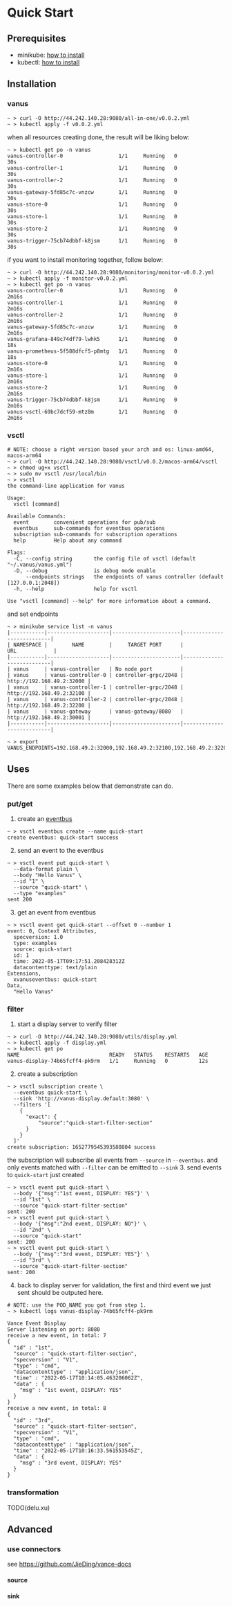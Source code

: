 # Quick Start

## Prerequisites
- minikube: [how to install]( https://minikube.sigs.k8s.io/docs/start)
- kubectl: [how to install](https://kubernetes.io/docs/tasks/tools/)

## Installation

### vanus

```shell
~ > curl -O http://44.242.140.28:9080/all-in-one/v0.0.2.yml
~ > kubectl apply -f v0.0.2.yml
```
when all resources creating done, the result will be liking below:
```shell
~ > kubectl get po -n vanus
vanus-controller-0                  1/1     Running   0             30s
vanus-controller-1                  1/1     Running   0             30s
vanus-controller-2                  1/1     Running   0             30s
vanus-gateway-5fd85c7c-vnzcw        1/1     Running   0             30s
vanus-store-0                       1/1     Running   0             30s
vanus-store-1                       1/1     Running   0             30s
vanus-store-2                       1/1     Running   0             30s
vanus-trigger-75cb74dbbf-k8jsm      1/1     Running   0             30s
```
if you want to install monitoring together, follow below:
```shell
~ > curl -O http://44.242.140.28:9080/monitoring/monitor-v0.0.2.yml
~ > kubectl apply -f monitor-v0.0.2.yml
~ > kubectl get po -n vanus
vanus-controller-0                  1/1     Running   0             2m16s
vanus-controller-1                  1/1     Running   0             2m16s
vanus-controller-2                  1/1     Running   0             2m16s
vanus-gateway-5fd85c7c-vnzcw        1/1     Running   0             2m16s
vanus-grafana-849c74df79-lwhk5      1/1     Running   0             18s
vanus-prometheus-5f588dfcf5-p8mtg   1/1     Running   0             18s
vanus-store-0                       1/1     Running   0             2m16s
vanus-store-1                       1/1     Running   0             2m16s
vanus-store-2                       1/1     Running   0             2m16s
vanus-trigger-75cb74dbbf-k8jsm      1/1     Running   0             2m16s
vanus-vsctl-69bc7dcf59-mtz8m        1/1     Running   0             2m16s
```

### vsctl
```shell
# NOTE: choose a right version based your arch and os: linux-amd64, macos-arm64
~ > curl -O http://44.242.140.28:9080/vsctl/v0.0.2/macos-arm64/vsctl
~ > chmod ug+x vsctl
~ > sudo mv vsctl /usr/local/bin
~ > vsctl 
the command-line application for vanus

Usage:
  vsctl [command]

Available Commands:
  event        convenient operations for pub/sub
  eventbus     sub-commands for eventbus operations
  subscription sub-commands for subscription operations
  help         Help about any command

Flags:
  -C, --config string       the config file of vsctl (default "~/.vanus/vanus.yml")
  -D, --debug               is debug mode enable
      --endpoints strings   the endpoints of vanus controller (default [127.0.0.1:2048])
  -h, --help                help for vsctl

Use "vsctl [command] --help" for more information about a command.
```
and set endpoints
```shell
~ > minikube service list -n vanus
|-----------|--------------------|----------------------|---------------------------|
| NAMESPACE |        NAME        |     TARGET PORT      |            URL            |
|-----------|--------------------|----------------------|---------------------------|
| vanus     | vanus-controller   | No node port         |
| vanus     | vanus-controller-0 | controller-grpc/2048 | http://192.168.49.2:32000 |
| vanus     | vanus-controller-1 | controller-grpc/2048 | http://192.168.49.2:32100 |
| vanus     | vanus-controller-2 | controller-grpc/2048 | http://192.168.49.2:32200 |
| vanus     | vanus-gateway      | vanus-gateway/8080   | http://192.168.49.2:30001 |
|-----------|--------------------|----------------------|---------------------------|

~ > export VANUS_ENDPOINTS=192.168.49.2:32000,192.168.49.2:32100,192.168.49.2:32200
```

## Uses
There are some examples below that demonstrate can do.
### put/get
1. create an [eventbus](#)  
```shell
~ > vsctl eventbus create --name quick-start
create eventbus: quick-start success
```
2. send an event to the eventbus
```shell
~ > vsctl event put quick-start \
  --data-format plain \
  --body "Hello Vanus" \
  --id "1" \
  --source "quick-start" \
  --type "examples"
sent 200  
```
3. get an event from eventbus
```shell
~ > vsctl event get quick-start --offset 0 --number 1
event: 0, Context Attributes,
  specversion: 1.0
  type: examples
  source: quick-start
  id: 1
  time: 2022-05-17T09:17:51.208428312Z
  datacontenttype: text/plain
Extensions,
  xvanuseventbus: quick-start
Data,
  "Hello Vanus"
```

### filter
1. start a display server to verify filter
```shell
~ > curl -O http://44.242.140.28:9080/utils/display.yml
~ > kubectl apply -f display.yml
~ > kubectl get po
NAME                             READY   STATUS    RESTARTS   AGE
vanus-display-74b65fcff4-pk9rm   1/1     Running   0          12s
```
2. create a subscription
```shell
~ > vsctl subscription create \
  --eventbus quick-start \
  --sink 'http://vanus-display.default:3080' \
  --filters '[
    {
      "exact": {
          "source":"quick-start-filter-section"
      }
    }
  ]'  
create subscription: 1652779545393580804 success  
```
the subscription will subscribe all events from `--source` in `--eventbus`. and only events matched with `--filter`
can be emitted to `--sink`
3. send events to `quick-start` just created
```shell
~ > vsctl event put quick-start \
  --body '{"msg":"1st event, DISPLAY: YES"}' \
  --id "1st" \
  --source "quick-start-filter-section"
sent: 200
~ > vsctl event put quick-start \
  --body '{"msg":"2nd event, DISPLAY: NO"}' \
  --id "2nd" \
  --source "quick-start"
sent: 200  
~ > vsctl event put quick-start \
  --body '{"msg":"3rd event, DISPLAY: YES"}' \
  --id "3rd" \
  --source "quick-start-filter-section"
sent: 200  
```
4. back to display server for validation, the first and third event we just sent should be outputed here.
```shell
# NOTE: use the POD_NAME you got from step 1.
~ > kubectl logs vanus-display-74b65fcff4-pk9rm

Vance Event Display
Server listening on port: 8080 
receive a new event, in total: 7
{
  "id" : "1st",
  "source" : "quick-start-filter-section",
  "specversion" : "V1",
  "type" : "cmd",
  "datacontenttype" : "application/json",
  "time" : "2022-05-17T10:14:05.463206062Z",
  "data" : {
    "msg" : "1st event, DISPLAY: YES"
  }
}
receive a new event, in total: 8
{
  "id" : "3rd",
  "source" : "quick-start-filter-section",
  "specversion" : "V1",
  "type" : "cmd",
  "datacontenttype" : "application/json",
  "time" : "2022-05-17T10:16:33.561553545Z",
  "data" : {
    "msg" : "3rd event, DISPLAY: YES"
  }
}
```

### transformation
TODO(delu.xu)

## Advanced
### use connectors
see https://github.com/JieDing/vance-docs
#### source

#### sink
